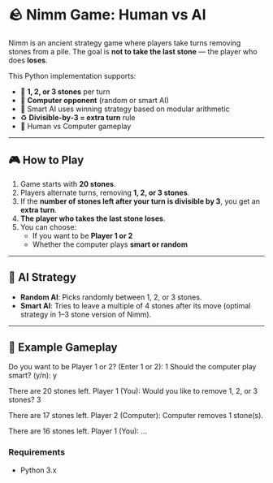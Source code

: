 # 🪨 Nimm Game: Human vs AI

Nimm is an ancient strategy game where players take turns removing stones from a pile. The goal is **not to take the last stone** — the player who does **loses**.

This Python implementation supports:
- 🔢 **1, 2, or 3 stones** per turn
- 🤖 **Computer opponent** (random or smart AI)
- 🧠 Smart AI uses winning strategy based on modular arithmetic
- ♻️ **Divisible-by-3 = extra turn** rule
- 👤 Human vs Computer gameplay

---

## 🎮 How to Play

1. Game starts with **20 stones**.
2. Players alternate turns, removing **1, 2, or 3 stones**.
3. If the **number of stones left after your turn is divisible by 3**, you get an **extra turn**.
4. **The player who takes the last stone loses**.
5. You can choose:
   - If you want to be **Player 1 or 2**
   - Whether the computer plays **smart or random**

---

## 🧠 AI Strategy

- **Random AI**: Picks randomly between 1, 2, or 3 stones.
- **Smart AI**: Tries to leave a multiple of 4 stones after its move (optimal strategy in 1–3 stone version of Nimm).

---

## 🧪 Example Gameplay
Do you want to be Player 1 or 2? (Enter 1 or 2): 1
Should the computer play smart? (y/n): y

There are 20 stones left.
Player 1 (You):
Would you like to remove 1, 2, or 3 stones? 3

There are 17 stones left.
Player 2 (Computer):
Computer removes 1 stone(s).

There are 16 stones left.
Player 1 (You):
...
### Requirements
- Python 3.x
